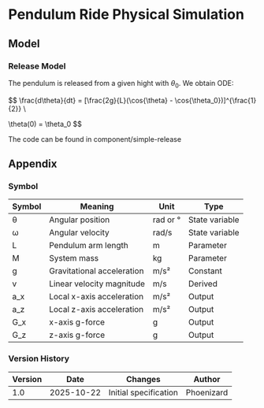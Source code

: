 # Pendulum Ride Physical Simulation

## Model

### Release Model

The pendulum is released from a given hight with $\theta_0$. We obtain ODE:

$$
\frac{d\theta}{dt} = [\frac{2g}{L}(\cos{\theta} - \cos{\theta_0})]^{\frac{1}{2}} \\

\theta(0) = \theta_0
$$

The code can be found in component/simple-release

## Appendix

### Symbol

| Symbol | Meaning | Unit | Type |
|--------|---------|------|------|
| θ | Angular position | rad or ° | State variable |
| ω | Angular velocity | rad/s | State variable |
| L | Pendulum arm length | m | Parameter |
| M | System mass | kg | Parameter |
| g | Gravitational acceleration | m/s² | Constant |
| v | Linear velocity magnitude | m/s | Derived |
| a_x | Local x-axis acceleration | m/s² | Output |
| a_z | Local z-axis acceleration | m/s² | Output |
| G_x | x-axis g-force | g | Output |
| G_z | z-axis g-force | g | Output |




### Version History

| Version | Date | Changes | Author |
|---------|------|---------|--------|
| 1.0 | 2025-10-22 | Initial specification | Phoenizard |